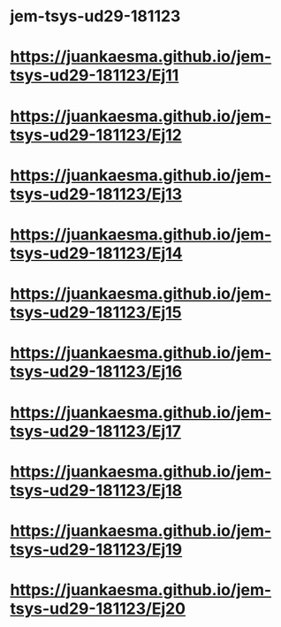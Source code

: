 # jem-tsys-ud29-181123
# https://juankaesma.github.io/jem-tsys-ud29-181123/Ej11 
# https://juankaesma.github.io/jem-tsys-ud29-181123/Ej12 
# https://juankaesma.github.io/jem-tsys-ud29-181123/Ej13 
# https://juankaesma.github.io/jem-tsys-ud29-181123/Ej14 
# https://juankaesma.github.io/jem-tsys-ud29-181123/Ej15 
# https://juankaesma.github.io/jem-tsys-ud29-181123/Ej16 
# https://juankaesma.github.io/jem-tsys-ud29-181123/Ej17 
# https://juankaesma.github.io/jem-tsys-ud29-181123/Ej18 
# https://juankaesma.github.io/jem-tsys-ud29-181123/Ej19 
# https://juankaesma.github.io/jem-tsys-ud29-181123/Ej20 


